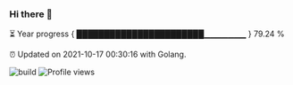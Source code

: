 ### Hi there 👋 

⏳ Year progress { ███████████████████████▁▁▁▁▁▁▁ } 79.24 %

⏰ Updated on 2021-10-17 00:30:16 with Golang.

![build](https://github.com/shenxianpeng/shenxianpeng/workflows/build/badge.svg) ![Profile views](https://gpvc.arturio.dev/shenxianpeng)